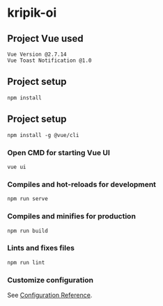 # kripik-oi

## Project Vue used
```
Vue Version @2.7.14
Vue Toast Notification @1.0
```
## Project setup
```
npm install
```
## Project setup
```
npm install -g @vue/cli
```
### Open CMD for starting Vue UI
```
vue ui
```
### Compiles and hot-reloads for development
```
npm run serve
```

### Compiles and minifies for production
```
npm run build
```

### Lints and fixes files
```
npm run lint
```

### Customize configuration
See [Configuration Reference](https://cli.vuejs.org/config/).
